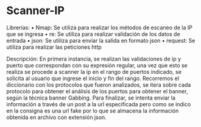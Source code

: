 # Scanner-IP

Librerías:
•	Nmap: Se utiliza para realizar los métodos de escaneo de la IP que se ingresa
•	re: Se utiliza para realizar validación de los datos de entrada
•	json: Se utiliza para enviar la salida en formato json
•	request: Se utiliza para realizar las peticiones http

Descripción: En primera instancia, se realizan las validaciones de ip y puerto que correspondan con su expresión regular, una vez que esto se realiza se procede a scanner la ip en el rango de puertos indicado, se solicita al usuario que ingrese el inicio y fin del rango.
Recorremos el diccionario con los protocolos que fueron analizados, se itera sobre cada protocolo para obtener el análisis de los puertos para obtener el banner, según la técnica banner Gabbing.
Para finalizar, se intenta enviar la información a través de un post a la url especificada pero como se indico en la consigna es una url fake por lo que se almacena la información obtenida en archivo con extensión json.
